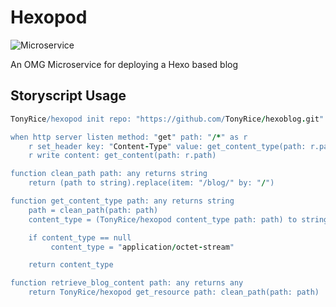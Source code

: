 # Hexopod

![Microservice](https://img.shields.io/badge/microservice-ready-brightgreen.svg?style=for-the-badge)

An OMG Microservice for deploying a Hexo based blog

Storyscript Usage
-----

```coffee
TonyRice/hexopod init repo: "https://github.com/TonyRice/hexoblog.git"

when http server listen method: "get" path: "/*" as r
    r set_header key: "Content-Type" value: get_content_type(path: r.path)
    r write content: get_content(path: r.path)                            

function clean_path path: any returns string
    return (path to string).replace(item: "/blog/" by: "/")

function get_content_type path: any returns string
    path = clean_path(path: path)
    content_type = (TonyRice/hexopod content_type path: path) to string

    if content_type == null
         content_type = "application/octet-stream"

    return content_type          

function retrieve_blog_content path: any returns any
    return TonyRice/hexopod get_resource path: clean_path(path: path)
```
